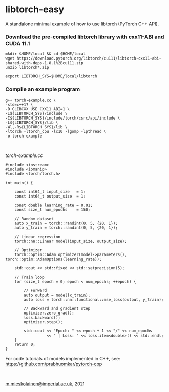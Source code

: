 # libtorch-easy
A standalone minimal example of how to use libtorch (PyTorch C++ API).

### Download the pre-compiled libtorch library with cxx11-ABI and CUDA 11.1
```
mkdir $HOME/local && cd $HOME/local
wget https://download.pytorch.org/libtorch/cu111/libtorch-cxx11-abi-shared-with-deps-1.8.1%2Bcu111.zip
unzip libtorch*.zip

export LIBTORCH_SYS=$HOME/local/libtorch
```

### Compile an example program
```
g++ torch-example.cc \
-std=c++17 \
-D_GLIBCXX_USE_CXX11_ABI=1 \
-I${LIBTORCH_SYS}/include \
-I${LIBTORCH_SYS}/include/torch/csrc/api/include \
-L${LIBTORCH_SYS}/lib \
-Wl,-R${LIBTORCH_SYS}/lib \
-ltorch -ltorch_cpu -lc10 -lgomp -lpthread \
-o torch-example
```
</br>

_torch-example.cc_
```
#include <iostream>
#include <iomanip>
#include <torch/torch.h>

int main() {
    
    const int64_t input_size   = 1;
    const int64_t output_size  = 1;
    
    const double learning_rate = 0.01;
    const size_t num_epochs    = 150;
    
    // Random dataset
    auto x_train = torch::randint(0, 5, {20, 1});
    auto y_train = torch::randint(0, 5, {20, 1});
    
    // Linear regression
    torch::nn::Linear model(input_size, output_size);
    
    // Optimizer
    torch::optim::Adam optimizer(model->parameters(), torch::optim::AdamOptions(learning_rate));
    
    std::cout << std::fixed << std::setprecision(5);
    
    // Train loop
    for (size_t epoch = 0; epoch < num_epochs; ++epoch) {
        
        // Forward
        auto output = model(x_train);
        auto loss = torch::nn::functional::mse_loss(output, y_train);

        // Backward and gradient step
        optimizer.zero_grad();
        loss.backward();
        optimizer.step();
        
        std::cout << "Epoch: " << epoch + 1 << "/" << num_epochs
                  << " | Loss: " << loss.item<double>() << std::endl;
    }
    return 0;
}
```

For code tutorials of models implemented in C++, see: https://github.com/prabhuomkar/pytorch-cpp

</br>

m.mieskolainen@imperial.ac.uk, 2021
